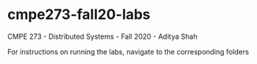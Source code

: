 # cmpe273-fall20-labs
CMPE 273 - Distributed Systems - Fall 2020 - Aditya Shah

For instructions on running the labs, navigate to the corresponding folders
